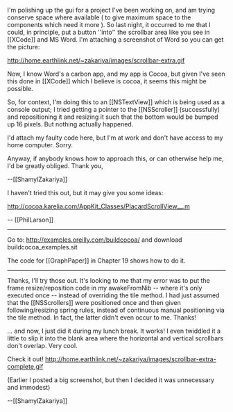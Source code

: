 I'm polishing up the gui for a project I've been working on, and am trying conserve space where available ( to give maximum space to the components which need it more ). So last night, it occurred to me that I could, in principle, put a button ''into'' the scrollbar area like you see in [[XCode]] and MS Word. I'm attaching a screenshot of Word so you can get the picture:

http://home.earthlink.net/~zakariya/images/scrollbar-extra.gif

Now, I know Word's a carbon app, and my app is Cocoa, but given I've seen this done in [[XCode]] which I believe is cocoa, it seems this might be possible.

So, for context, I'm doing this to an [[NSTextView]] which is being used as a console output; I tried getting a pointer to the [[NSScroller]] (successfully) and repositioning it and resizing it such that the bottom would be bumped up 16 pixels. But nothing actually happened. 

I'd attach my faulty code here, but I'm at work and don't have access to my home computer. Sorry.

Anyway, if anybody knows how to approach this, or can otherwise help me, I'd be greatly obliged. Thank you,

--[[ShamylZakariya]]

I haven't tried this out, but it may give you some ideas:

http://cocoa.karelia.com/AppKit_Classes/PlacardScrollView__.m

-- [[PhilLarson]]

----

Go to: http://examples.oreilly.com/buildcocoa/ and download buildcocoa_examples.sit

The code for [[GraphPaper]] in Chapter 19 shows how to do it.

----

Thanks, I'll try those out. It's looking to me that my error was to put the frame resize/reposition code in my awakeFromNib -- where it's only executed once -- instead of overriding the tile method. I had just assumed that the [[NSScrollers]] were positioned once and then given following/resizing spring rules, instead of continuous manual positioning via the tile method. In fact, the latter didn't even occur to me. Thanks!

... and now, I just did it during my lunch break. It works! I even twiddled it a little to slip it into the blank area where the horizontal and vertical scrollbars don't overlap. Very cool.

Check it out!
http://home.earthlink.net/~zakariya/images/scrollbar-extra-complete.gif

(Earlier I posted a big screenshot, but then I decided it was unnecessary and immodest)

--[[ShamylZakariya]]